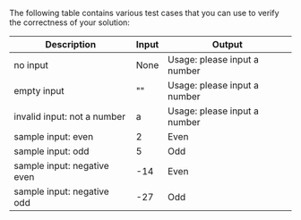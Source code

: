 The following table contains various test cases that you can use to verify the correctness of your solution:

| Description                  | Input | Output |
|------------------------------|-------|--------|
| no input                     | None  | Usage: please input a number |
| empty input                  | ""    | Usage: please input a number |
| invalid input: not a number  | a     | Usage: please input a number |
| sample input: even           | 2     | Even |
| sample input: odd            | 5     | Odd |
| sample input: negative even  | -14   | Even |
| sample input: negative odd   | -27   | Odd |
